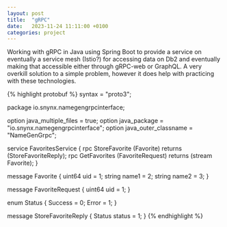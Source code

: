 ```yaml
---
layout: post
title:  "gRPC"
date:   2023-11-24 11:11:00 +0100
categories: project
---
```


Working with gRPC in Java using Spring Boot to provide a service on eventually a service mesh (Istio?) for accessing data on Db2 and eventually making that accessible either through gRPC-web or GraphQL. A very overkill solution to a simple problem, however it does help with practicing with these technologies.

{% highlight protobuf %}
syntax = "proto3";

package io.snynx.namegengrpcinterface;

option java_multiple_files = true;
option java_package = "io.snynx.namegengrpcinterface";
option java_outer_classname = "NameGenGrpc";

service FavoritesService {
  rpc StoreFavorite (Favorite) returns (StoreFavoriteReply);
  rpc GetFavorites (FavoriteRequest) returns (stream Favorite);
}

message Favorite {
  uint64 uid = 1;
  string name1 = 2;
  string name2 = 3;
}

message FavoriteRequest {
  uint64 uid = 1;
}

enum Status {
  Success = 0;
  Error = 1;
}

message StoreFavoriteReply {
  Status status = 1;
}
{% endhighlight %}